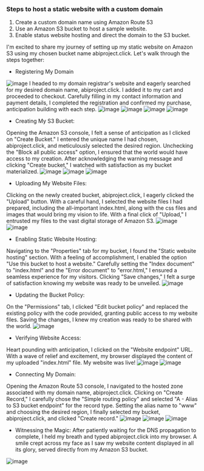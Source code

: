 ### Steps to host a static website with a custom domain

1. Create a custom domain name using Amazon Route 53
2. Use an Amazon S3 bucket to host a sample website.
3. Enable status website hosting and direct the domain to the S3 bucket.

I'm excited to share my journey of setting up my static website on Amazon S3 using my chosen bucket name abiproject.click. Let's walk through the steps together:

* Registering My Domain
   
![image](https://github.com/owootomo/Devops-Project/assets/144632027/dd6d858f-be11-4b29-a4c2-a43a783b079e)
I headed to my domain registrar's website and eagerly searched for my desired domain name, abiproject.click. I added it to my cart and proceeded to checkout. Carefully filling in my contact information and payment details, I completed the registration and confirmed my purchase, anticipation building with each step.
![image](https://github.com/owootomo/Devops-Project/assets/144632027/94fe5918-c506-4ceb-b7de-594dd9bab36f)
![image](https://github.com/owootomo/Devops-Project/assets/144632027/4ecd07ef-9660-4202-ac57-73263b1b1926)
![image](https://github.com/owootomo/Devops-Project/assets/144632027/41806abf-9e58-44f7-a879-ceb9ac6f7d04)
![image](https://github.com/owootomo/Devops-Project/assets/144632027/b5e5dd62-43de-447f-86b1-24eb23624f75)
* Creating My S3 Bucket:

Opening the Amazon S3 console, I felt a sense of anticipation as I clicked on "Create Bucket." I entered the unique name I had chosen, abiproject.click, and meticulously selected the desired region. Unchecking the "Block all public access" option, I ensured that the world would have access to my creation. After acknowledging the warning message and clicking "Create bucket," I watched with satisfaction as my bucket materialized.
![image](https://github.com/owootomo/Devops-Project/assets/144632027/afe9cdec-0b10-4958-8cae-c4309e44a92d)
![image](https://github.com/owootomo/Devops-Project/assets/144632027/aea38b31-691a-49f9-95d8-a6e03bd7561c)
![image](https://github.com/owootomo/Devops-Project/assets/144632027/b5eb6be4-8e42-4079-bd16-47265cf18131)

* Uploading My Website Files:
   
Clicking on the newly created bucket, abiproject.click, I eagerly clicked the "Upload" button. With a careful hand, I selected the website files I had prepared, including the all-important index.html, along with the css files and images that would bring my vision to life. With a final click of "Upload," I entrusted my files to the vast digital storage of Amazon S3.
![image](https://github.com/owootomo/Devops-Project/assets/144632027/a6dbb6ca-fe08-40e1-923b-4215ea8e16f8)
![image](https://github.com/owootomo/Devops-Project/assets/144632027/d7a67728-6868-4ce4-b0b4-a44e643cf10f)

* Enabling Static Website Hosting:
   
Navigating to the "Properties" tab for my bucket, I found the "Static website hosting" section. With a feeling of accomplishment, I enabled the option "Use this bucket to host a website." Carefully setting the "Index document" to "index.html" and the "Error document" to "error.html," I ensured a seamless experience for my visitors. Clicking "Save changes," I felt a surge of satisfaction knowing my website was ready to be unveiled.
![image](https://github.com/owootomo/Devops-Project/assets/144632027/21dff92d-3942-42b2-b929-6513a615c2a3)

* Updating the Bucket Policy:
   
On the "Permissions" tab, I clicked "Edit bucket policy" and replaced the existing policy with the code provided, granting public access to my website files. Saving the changes, I knew my creation was ready to be shared with the world.
![image](https://github.com/owootomo/Devops-Project/assets/144632027/80fa3385-ac38-4440-8ac9-e0e8df3eb483)

* Verifying Website Access:
   
Heart pounding with anticipation, I clicked on the "Website endpoint" URL. With a wave of relief and excitement, my browser displayed the content of my uploaded "index.html" file. My website was live!
![image](https://github.com/owootomo/Devops-Project/assets/144632027/5a3dd0d7-685f-46ac-b5ed-5bdf23102f94)
![image](https://github.com/owootomo/Devops-Project/assets/144632027/5a3f1675-e46a-471e-a250-6a01e96e7b12)

 * Connecting My Domain:
    
Opening the Amazon Route 53 console, I navigated to the hosted zone associated with my domain name, abiproject.click. Clicking on "Create Record," I carefully chose the "Simple routing policy" and selected "A - Alias to S3 bucket endpoint" for the record type. Setting the alias name to "www" and choosing the desired region, I finally selected my bucket, abiproject.click, and clicked "Create record."
![image](https://github.com/owootomo/Devops-Project/assets/144632027/52d978d3-756e-4ca5-8624-f685a0bfa582)
![image](https://github.com/owootomo/Devops-Project/assets/144632027/467982cc-22f8-4896-87d7-0f460b4b6093)
![image](https://github.com/owootomo/Devops-Project/assets/144632027/e797e793-944e-42e2-8444-9d98b061e4ab)

* Witnessing the Magic:
After patiently waiting for the DNS propagation to complete, I held my breath and typed abiproject.click into my browser. A smile crept across my face as I saw my website content displayed in all its glory, served directly from my Amazon S3 bucket.

![image](https://github.com/owootomo/Devops-Project/assets/144632027/d0b47c94-5a01-440d-9246-a4d734c88426)











